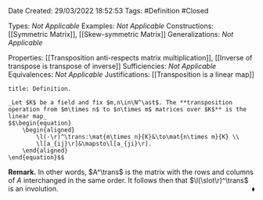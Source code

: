 <br />
<br />

Date Created: 29/03/2022 18:52:53
Tags: #Definition #Closed 

Types: _Not Applicable_
Examples: _Not Applicable_
Constructions: [[Symmetric Matrix]], [[Skew-symmetric Matrix]]
Generalizations: _Not Applicable_

Properties: [[Transposition anti-respects matrix multiplication]], [[Inverse of transpose is transpose of inverse]]
Sufficiencies: _Not Applicable_
Equivalences: _Not Applicable_
Justifications: [[Transposition is a linear map]]

``` ad-Definition
title: Definition.

_Let $K$ be a field and fix $m,n\in\N^\ast$. The **transposition operation from $m\times n$ to $n\times m$ matrices over $K$** is the linear map_
$$\begin{equation}
    \begin{aligned}
        \l(-\r)^\trans:\mat{m\times n}{K}&\to\mat{n\times m}{K} \\
        \l[a_{ij}\r]&\mapsto\l[a_{ji}\r].
    \end{aligned}
\end{equation}$$

```

**Remark.** In other words, $A^\trans$ is the matrix with the rows and columns of $A$ interchanged in the same order. It follows then that $\l(\slot\r)^\trans$ is an involution.<span style="float:right;">$\blacklozenge$</span>
